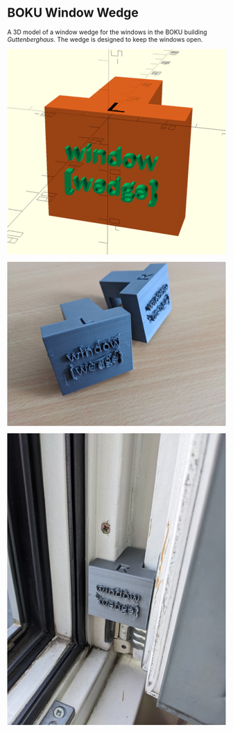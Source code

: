 BOKU Window Wedge
=================

A 3D model of a window wedge for the windows in the BOKU building *Guttenberghaus*. The wedge is
designed to keep the windows open.

![Window Wedge Screenshot](screenshot.png)


![Window Wedge photo 1](photo1.jpg)

![Window Wedge photo 2](photo2.jpg)
